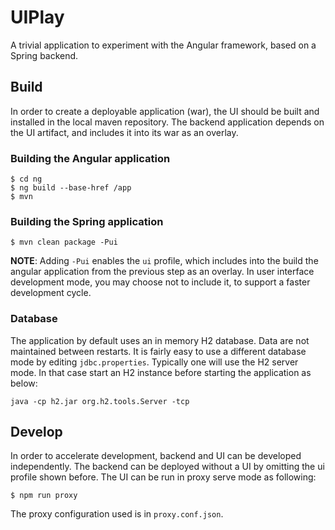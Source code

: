 # UIPlay

A trivial application to experiment with the Angular framework, based on a Spring backend.

## Build

In order to create a deployable application (war), the UI should be built and installed in the local maven repository. 
The backend application depends on the UI artifact, and includes it into its war as an overlay. 

### Building the Angular application

    $ cd ng
    $ ng build --base-href /app
    $ mvn
    
### Building the Spring application

    $ mvn clean package -Pui
    
**NOTE**: Adding `-Pui` enables the `ui` profile, which includes into the build the angular application from the previous step 
as an overlay. In user interface development mode, you may choose not to include it, to support a faster development cycle. 

### Database

The application by default uses an in memory H2 database. Data are not maintained between restarts. It is fairly easy to use
a different database mode by editing `jdbc.properties`. Typically one will use the H2 server mode. In that case start an H2
instance before starting the application as below:
    
    java -cp h2.jar org.h2.tools.Server -tcp
    
## Develop

In order to accelerate development, backend and UI can be developed independently. The backend
can be deployed without a UI by omitting the ui profile shown before. The UI can be run in proxy 
serve mode as following:

    $ npm run proxy
    
The proxy configuration used is in `proxy.conf.json`.
